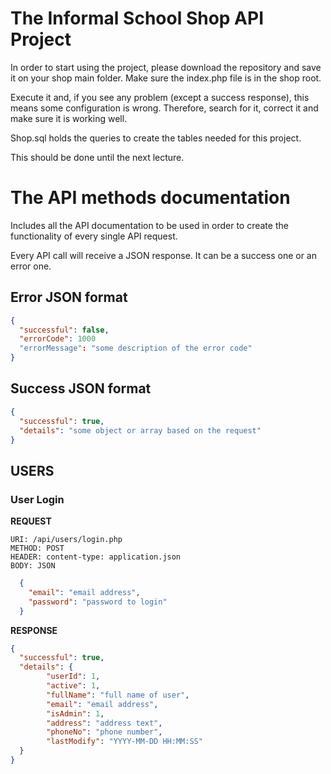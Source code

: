 # The Informal School Shop API Project

In order to start using the project, please download the repository and save it on your shop main folder. Make sure the index.php file is in the shop root.

Execute it and, if you see any problem (except a success response), this means some configuration is wrong. Therefore, search for it, correct it and make sure it is working well.

Shop.sql holds the queries to create the tables needed for this project.

This should be done until the next lecture.


# The API methods documentation

Includes all the API documentation to be used in order to create the functionality of every single API request.

Every API call will receive a JSON response. It can be a success one or an error one.

## Error JSON format
```json
{
  "successful": false,
  "errorCode": 1000
  "errorMessage": "some description of the error code"
}
```

## Success JSON format
```json
{
  "successful": true,
  "details": "some object or array based on the request"
}
```

## USERS

### User Login

**REQUEST**
```
URI: /api/users/login.php
METHOD: POST
HEADER: content-type: application.json
BODY: JSON
```
```json
  {
    "email": "email address",
    "password": "password to login"
  }
```

**RESPONSE**
```json
{
  "successful": true,
  "details": {
        "userId": 1,
        "active": 1,
        "fullName": "full name of user",
        "email": "email address",
        "isAdmin": 1,
        "address": "address text",
        "phoneNo": "phone number",
        "lastModify": "YYYY-MM-DD HH:MM:SS"
  }
}
```
